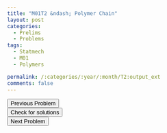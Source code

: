 ```yaml
---
title: "M01T2 &ndash; Polymer Chain"
layout: post
categories:
  - Prelims
  - Problems
tags:
  - Statmech
  - M01
  - Polymers

permalink: /:categories/:year/:month/T2:output_ext
comments: false
---
```

<object data="2001M2T.pdf" type="application/pdf" width="100%" height="500"></object>

<div class='navbar'>
	<div float='left'><button onclick="window.location='T1.html'" >Previous Problem</button></div>
	<div float='center'><button onclick="window.location='https://princetonprelim.com/prelim/7/'">Check for solutions</button></div>
	<div float='right'><button onclick="window.location='T3.html'" > Next Problem</button></div>
</div>
